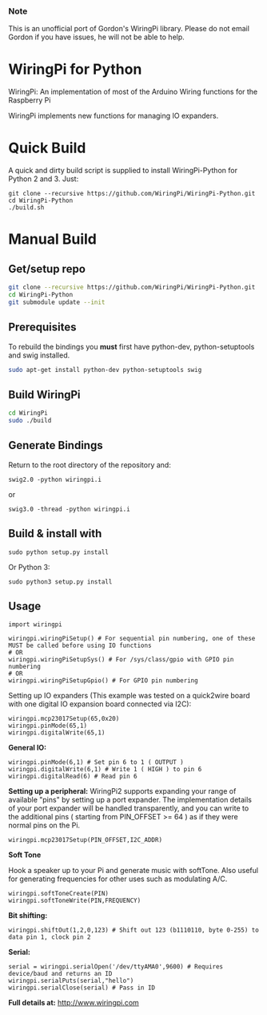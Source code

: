 ### Note

This is an unofficial port of Gordon's WiringPi library. Please do not email Gordon if you have issues, he will not be able to help.

# WiringPi for Python

WiringPi: An implementation of most of the Arduino Wiring
	functions for the Raspberry Pi

WiringPi implements new functions for managing IO expanders.

# Quick Build

A quick and dirty build script is supplied to install WiringPi-Python for Python 2 and 3. Just:

```
git clone --recursive https://github.com/WiringPi/WiringPi-Python.git
cd WiringPi-Python
./build.sh
```

# Manual Build

## Get/setup repo
```bash
git clone --recursive https://github.com/WiringPi/WiringPi-Python.git
cd WiringPi-Python
git submodule update --init
```

## Prerequisites
To rebuild the bindings
you **must** first have python-dev, python-setuptools and swig installed.
```bash
sudo apt-get install python-dev python-setuptools swig
```

## Build WiringPi
```bash
cd WiringPi
sudo ./build
```

## Generate Bindings

Return to the root directory of the repository and:

`swig2.0 -python wiringpi.i`

or

`swig3.0 -thread -python wiringpi.i`

## Build & install with

`sudo python setup.py install`

Or Python 3:

`sudo python3 setup.py install`

## Usage

	import wiringpi
	
	wiringpi.wiringPiSetup() # For sequential pin numbering, one of these MUST be called before using IO functions
	# OR
	wiringpi.wiringPiSetupSys() # For /sys/class/gpio with GPIO pin numbering
	# OR
	wiringpi.wiringPiSetupGpio() # For GPIO pin numbering


Setting up IO expanders (This example was tested on a quick2wire board with one digital IO expansion board connected via I2C):

	wiringpi.mcp23017Setup(65,0x20)
	wiringpi.pinMode(65,1)
	wiringpi.digitalWrite(65,1)

**General IO:**

	wiringpi.pinMode(6,1) # Set pin 6 to 1 ( OUTPUT )
	wiringpi.digitalWrite(6,1) # Write 1 ( HIGH ) to pin 6
	wiringpi.digitalRead(6) # Read pin 6

**Setting up a peripheral:**
WiringPi2 supports expanding your range of available "pins" by setting up a port expander. The implementation details of
your port expander will be handled transparently, and you can write to the additional pins ( starting from PIN_OFFSET >= 64 )
as if they were normal pins on the Pi.

	wiringpi.mcp23017Setup(PIN_OFFSET,I2C_ADDR)

**Soft Tone**

Hook a speaker up to your Pi and generate music with softTone. Also useful for generating frequencies for other uses such as modulating A/C.

	wiringpi.softToneCreate(PIN)
	wiringpi.softToneWrite(PIN,FREQUENCY)

**Bit shifting:**

	wiringpi.shiftOut(1,2,0,123) # Shift out 123 (b1110110, byte 0-255) to data pin 1, clock pin 2

**Serial:**

	serial = wiringpi.serialOpen('/dev/ttyAMA0',9600) # Requires device/baud and returns an ID
	wiringpi.serialPuts(serial,"hello")
	wiringpi.serialClose(serial) # Pass in ID

**Full details at:**
http://www.wiringpi.com
